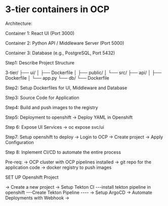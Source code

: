 # 3-tier containers in OCP


Architecture:


Container 1: React UI (Port 3000)


Container 2: Python API / Middleware Server (Port 5000)


Container 3: Database (e.g., PostgreSQL, Port 5432)


Step1: Describe Project Structure

3-tier/
├── ui/
│   ├── Dockerfile
│   ├── public/
│   └── src/
├── api/
│   ├── Dockerfile
│   └── app.py
└── db/
    └── Dockerfile



Step2: Setup Dockerfiles for UI, Middleware and Database




Step3: Source Code for Application




Step4: Build and push images to the registry



Step5: Deployment to openshift 
  -> Deploy YAML in Openshift 


Step 6: Expose UI Services
 -> oc expose svc/ui

 
 

 Step7: Setup openshift to deploy
 -> Login to OCP
 -> Create project 
 -> Apply Configuration


Step 8: Inplement CI/CD to automate the entire process


Pre-req:
    -> OCP cluster with OCP pipelines installed
    -> git repo for the application code
    -> docker registry to push images



SET UP Openshift Project

-> Create a new project
-> Setup Tekton CI
        ---install tekton pipeline in openshift
        ---Create Tekton Pipeline
        ----
-> Setup ArgoCD
-> Automate Deployments with Webhook
-> 




 







